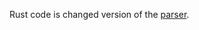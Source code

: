 Rust code is changed version of the [parser](https://github.com/Cloda/homework_extracourse/tree/main/vega_ProgEngineer/project).